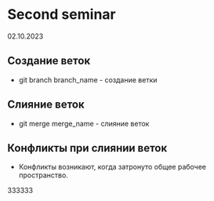 # Second seminar
02.10.2023
## Создание веток 
* git branch branch_name - создание ветки   
## Слияние веток
* git merge merge_name - слияние веток
## Конфликты при слиянии веток
* Конфликты возникают, когда затронуто общее рабочее пространство.




333333